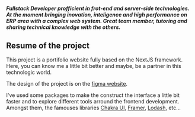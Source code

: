 #### <i> Fullstack Developer profficient in frot-end and server-side technologies. At the moment bringing inovation, inteligence and high performance on ERP area with a complex web system. Great team member, tutoring and sharing technical knowledge with the others. </i>


## Resume of the project
This project is a portifolio website fully based on the NextJS framework.
Here, you can know me a little bit better and maybe, be a partner in this technologic world.

The design of the project is on the <a target='_blank' href='https://www.figma.com/file/IqxlkGYs30XHsnyURSHvJo/Yoarajota-Portifolio?node-id=0%3A1&t=0G7LztLtgKTmOZiF-1
'>figma website</a>.

I've used some packages to make the construct the interface a little bit faster and to explore different tools arround the frontend development.
</br>
Amongst them, the famouses libraries <a href='https://chakra-ui.com/' target='_blank'>Chakra UI</a>, <a href='https://www.framer.com/' target='_blank'>Framer</a>, <a href='https://lodash.com/' target='_blank'>Lodash</a>, etc...
